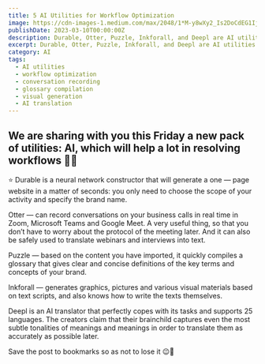 ```yaml
---
title: 5 AI Utilities for Workflow Optimization
image: https://cdn-images-1.medium.com/max/2048/1*M-y8wXy2_Is2DoCdEG1IjQ.jpeg
publishDate: 2023-03-10T00:00:00Z
description: Durable, Otter, Puzzle, Inkforall, and Deepl are AI utilities that can help optimize workflows. Durable generates a one-page website, Otter records conversations in real time, Puzzle compiles a glossary, Inkforall generates visuals and writes texts, and Deepl is an AI translator. Learn more about these AI utilities and their features in this article.
excerpt: Durable, Otter, Puzzle, Inkforall, and Deepl are AI utilities that can help optimize workflows. Durable generates a one-page website, Otter records conversations in real...
category: AI
tags:
  - AI utilities
  - workflow optimization
  - conversation recording
  - glossary compilation
  - visual generation
  - AI translation
---
```


## We are sharing with you this Friday a new pack of utilities: AI, which will help a lot in resolving workflows 👏😇

⭐️ Durable is a neural network constructor that will generate a one — page website in a matter of seconds: you only need to choose the scope of your activity and specify the brand name.

Otter — can record conversations on your business calls in real time in Zoom, Microsoft Teams and Google Meet. A very useful thing, so that you don’t have to worry about the protocol of the meeting later. And it can also be safely used to translate webinars and interviews into text.

Puzzle — based on the content you have imported, it quickly compiles a glossary that gives clear and concise definitions of the key terms and concepts of your brand.

Inkforall — generates graphics, pictures and various visual materials based on text scripts, and also knows how to write the texts themselves.

Deepl is an AI translator that perfectly copes with its tasks and supports 25 languages. The creators claim that their brainchild captures even the most subtle tonalities of meanings and meanings in order to translate them as accurately as possible later.

Save the post to bookmarks so as not to lose it 😉📌
